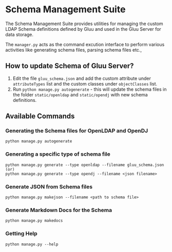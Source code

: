 # Schema Management Suite

The Schema Management Suite provides utilities for managing the custom  LDAP Schema definitions defined by Gluu and used in the Gluu Server for data storage.

The `manager.py` acts as the command excution interface to perform various activities like generating schema files, parsing schema files etc.,

## How to update Schema of Gluu Server?

1. Edit the file `gluu_schema.json` and add the custom attribute under `attributeTypes` list and the custom classes under `objectClasses` list.
2. Run `python manage.py autogenerate` - this will update the schema files in the folder `static/openldap` and `static/opendj` with new schema definitions.

## Available Commands

### Generating the Schema files for OpenLDAP and OpenDJ

```
python manage.py autogenerate
```

### Generating a specific type of schema file

```
python manage.py generate --type openldap --filename gluu_schema.json
(or)
python manage.py generate --type opendj --filename <json filename>
```

### Generate JSON from Schema files

```
python manage.py makejson --filename <path to schema file>
```

### Generate Markdown Docs for the Schema

```
python manage.py makedocs
```

### Getting Help

```
python manage.py --help
```
